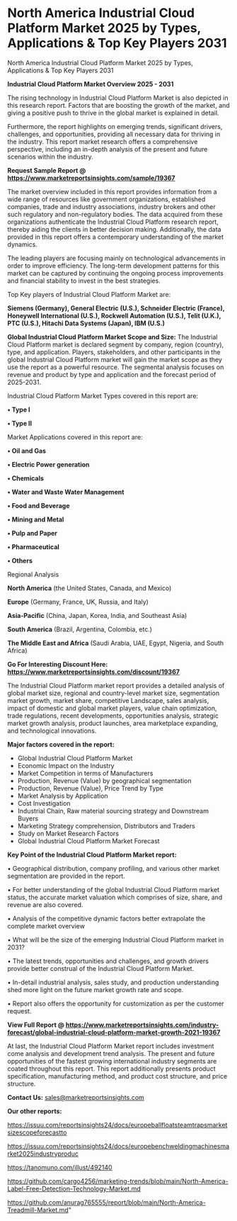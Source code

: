 # North America Industrial Cloud Platform Market 2025 by Types, Applications & Top Key Players 2031
North America Industrial Cloud Platform Market 2025 by Types, Applications & Top Key Players 2031

<Strong> Industrial Cloud Platform Market Overview 2025 - 2031</strong>

The rising technology in Industrial Cloud Platform Market is also depicted in this research report. Factors that are boosting the growth of the market, and giving a positive push to thrive in the global market is explained in detail.

Furthermore, the report highlights on emerging trends, significant drivers, challenges, and opportunities, providing all necessary data for thriving in the industry. This report market research offers a comprehensive perspective, including an in-depth analysis of the present and future scenarios within the industry.

<strong>Request Sample Report @ <a href=https://www.marketreportsinsights.com/sample/19367>https://www.marketreportsinsights.com/sample/19367</a></strong>

The market overview included in this report provides information from a wide range of resources like government organizations, established companies, trade and industry associations, industry brokers and other such regulatory and non-regulatory bodies. The data acquired from these organizations authenticate the Industrial Cloud Platform research report, thereby aiding the clients in better decision making. Additionally, the data provided in this report offers a contemporary understanding of the market dynamics.

The leading players are focusing mainly on technological advancements in order to improve efficiency. The long-term development patterns for this market can be captured by continuing the ongoing process improvements and financial stability to invest in the best strategies.

Top Key players of Industrial Cloud Platform Market are:

<strong>Siemens (Germany), General Electric (U.S.), Schneider Electric (France), Honeywell International (U.S.), Rockwell Automation (U.S.), Telit (U.K.), PTC (U.S.), Hitachi Data Systems (Japan), IBM (U.S.)</strong>

<strong><b>Global Industrial Cloud Platform Market Scope and Size:</b></strong>
The Industrial Cloud Platform market is declared segment by company, region (country), type, and application. Players, stakeholders, and other participants in the global Industrial Cloud Platform market will gain the market scope as they use the report as a powerful resource. The segmental analysis focuses on revenue and product by type and application and the forecast period of 2025-2031.

Industrial Cloud Platform Market Types covered in this report are:

<strong>• Type I

• Type II</strong>

Market Applications covered in this report are:

<strong>• Oil and Gas

• Electric Power generation

• Chemicals

• Water and Waste Water Management

• Food and Beverage

• Mining and Metal

• Pulp and Paper

• Pharmaceutical

• Others</strong> 

Regional Analysis

<strong>North America</strong> (the United States, Canada, and Mexico)

<strong>Europe</strong> (Germany, France, UK, Russia, and Italy)

<strong>Asia-Pacific</strong> (China, Japan, Korea, India, and Southeast Asia)

<strong>South America</strong> (Brazil, Argentina, Colombia, etc.)

<strong>The Middle East and Africa</strong> (Saudi Arabia, UAE, Egypt, Nigeria, and South Africa)

<strong>Go For Interesting Discount Here: <a href=https://www.marketreportsinsights.com/discount/19367>https://www.marketreportsinsights.com/discount/19367</a></strong>

The Industrial Cloud Platform market report provides a detailed analysis of global market size, regional and country-level market size, segmentation market growth, market share, competitive Landscape, sales analysis, impact of domestic and global market players, value chain optimization, trade regulations, recent developments, opportunities analysis, strategic market growth analysis, product launches, area marketplace expanding, and technological innovations.

<strong><b>Major factors covered in the report:</b></strong>
<ul>
  <li>Global Industrial Cloud Platform Market </li>
  <li>Economic Impact on the Industry</li>
  <li>Market Competition in terms of Manufacturers</li>
  <li>Production, Revenue (Value) by geographical segmentation</li>
  <li>Production, Revenue (Value), Price Trend by Type</li>
  <li>Market Analysis by Application</li>
  <li>Cost Investigation</li>
  <li>Industrial Chain, Raw material sourcing strategy and Downstream Buyers</li>
  <li>Marketing Strategy comprehension, Distributors and Traders</li>
  <li>Study on Market Research Factors</li>
  <li>Global Industrial Cloud Platform Market Forecast</li>
</ul>

<strong><b>Key Point of the Industrial Cloud Platform Market report:</b></strong>

• Geographical distribution, company profiling, and various other market segmentation are provided in the report.

• For better understanding of the global Industrial Cloud Platform market status, the accurate market valuation which comprises of size, share, and revenue are also covered.

• Analysis of the competitive dynamic factors better extrapolate the complete market overview

• What will be the size of the emerging Industrial Cloud Platform market in 2031?

• The latest trends, opportunities and challenges, and growth drivers provide better construal of the Industrial Cloud Platform Market.

• In-detail industrial analysis, sales study, and production understanding shed more light on the future market growth rate and scope.

• Report also offers the opportunity for customization as per the customer request.

<strong><b>View Full Report @ <a href=https://www.marketreportsinsights.com/industry-forecast/global-industrial-cloud-platform-market-growth-2021-19367>https://www.marketreportsinsights.com/industry-forecast/global-industrial-cloud-platform-market-growth-2021-19367</a></b></strong>


At last, the Industrial Cloud Platform Market report includes investment come analysis and development trend analysis. The present and future opportunities of the fastest growing international industry segments are coated throughout this report. This report additionally presents product specification, manufacturing method, and product cost structure, and price structure.

<strong>Contact Us:</strong>
sales@marketreportsinsights.com

<strong>Our other reports:</strong>

<a href=https://issuu.com/reportsinsights24/docs/europeballfloatsteamtrapsmarketsizescopeforecastto>https://issuu.com/reportsinsights24/docs/europeballfloatsteamtrapsmarketsizescopeforecastto</a>

<a href=https://issuu.com/reportsinsights24/docs/europebenchweldingmachinesmarket2025industryproduc>https://issuu.com/reportsinsights24/docs/europebenchweldingmachinesmarket2025industryproduc</a>

<a href=https://tanomuno.com/illust/492140>https://tanomuno.com/illust/492140</a>

<a href=https://github.com/cargo4256/marketing-trends/blob/main/North-America-Label-Free-Detection-Technology-Market.md>https://github.com/cargo4256/marketing-trends/blob/main/North-America-Label-Free-Detection-Technology-Market.md</a>

<a href=https://github.com/anurag765555/report/blob/main/North-America-Treadmill-Market.md>https://github.com/anurag765555/report/blob/main/North-America-Treadmill-Market.md</a>"

